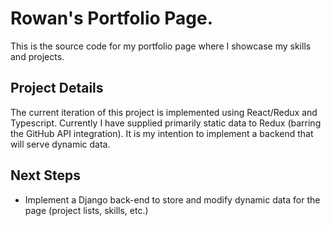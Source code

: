 # Rowan's Portfolio Page.
This is the source code for my portfolio page where I showcase my skills and projects.

## Project Details
The current iteration of this project is implemented using React/Redux and Typescript. Currently I have supplied primarily static data to Redux (barring the GitHub API integration). It is my intention to implement a backend that will serve dynamic data.

## Next Steps
- Implement a Django back-end to store and modify dynamic data for the page (project lists, skills, etc.)